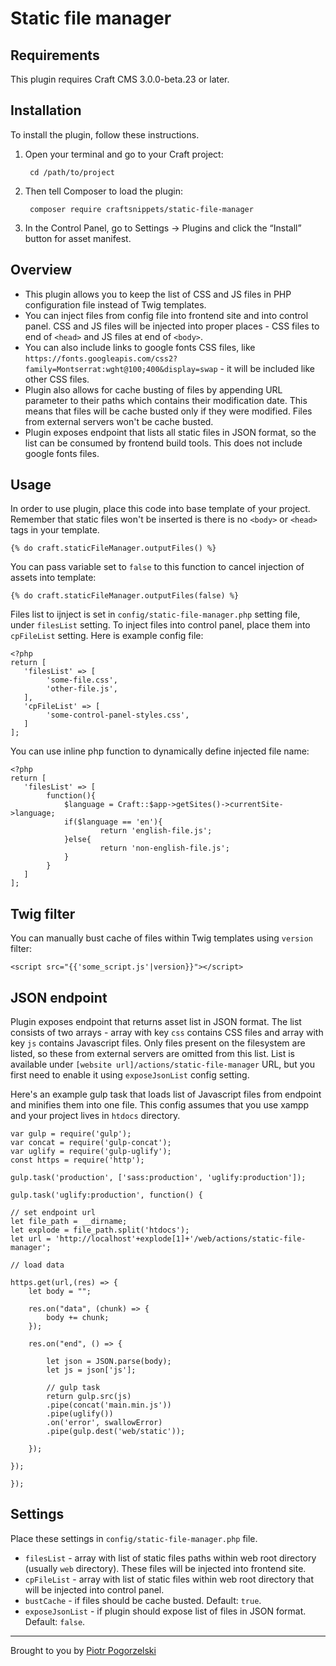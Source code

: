 # Static file manager

## Requirements

This plugin requires Craft CMS 3.0.0-beta.23 or later.

## Installation

To install the plugin, follow these instructions.

1. Open your terminal and go to your Craft project:

        cd /path/to/project

2. Then tell Composer to load the plugin:

        composer require craftsnippets/static-file-manager

3. In the Control Panel, go to Settings → Plugins and click the “Install” button for asset manifest.

## Overview

* This plugin allows you to keep the list of CSS and JS files in PHP configuration file instead of Twig templates.
* You can inject files from config file into frontend site and into control panel.
CSS and JS files will be injected into proper places - CSS files to end of `<head>` and JS files at end of `<body>`.
* You can also include links to google fonts CSS files, like `https://fonts.googleapis.com/css2?family=Montserrat:wght@100;400&display=swap` - it will be included like other CSS files.
* Plugin also allows for cache busting of files by appending URL parameter to their paths which contains their modification date. This means that files will be cache busted only if they were modified. Files from external servers won't be cache busted. 
* Plugin exposes endpoint that lists all static files in JSON format, so the list can be consumed by frontend build tools. This does not include google fonts files.

## Usage

In order to use plugin, place this code into base template of your project. Remember that static files won't be inserted is there is no `<body>` or `<head>` tags in your template.

```
{% do craft.staticFileManager.outputFiles() %}
```

You can pass variable set to `false` to this function to cancel injection of assets into template:

```
{% do craft.staticFileManager.outputFiles(false) %}
```

Files list to ijnject is set in `config/static-file-manager.php` setting file, under `filesList` setting. To inject files into control panel, place them into `cpFileList` setting. Here is example config file:

```
<?php
return [
   'filesList' => [
        'some-file.css',
        'other-file.js',
   ],
   'cpFileList' => [
        'some-control-panel-styles.css',
   ]
];
```

You can use inline php function to dynamically define injected file name:

```
<?php
return [
   'filesList' => [
        function(){
            $language = Craft::$app->getSites()->currentSite->language;
            if($language == 'en'){
                    return 'english-file.js';
            }else{
                    return 'non-english-file.js';
            }
        }
   ]
];
```

## Twig filter

You can manually bust cache of files within Twig templates using `version` filter:

```
<script src="{{'some_script.js'|version}}"></script>
```

## JSON endpoint

Plugin exposes endpoint that returns asset list in JSON format. The list consists of two arrays - array with key `css` contains CSS files and array with key `js` contains Javascript files. Only files present on the filesystem are listed, so these from external servers are omitted from this list. List is available under `[website url]/actions/static-file-manager` URL, but you first need to enable it using `exposeJsonList` config setting.

Here's an example gulp task that loads list of Javascript files from endpoint and minifies them into one file. This config assumes that you use xampp and your project lives in `htdocs` directory.

```
var gulp = require('gulp');
var concat = require('gulp-concat');
var uglify = require('gulp-uglify');
const https = require('http');

gulp.task('production', ['sass:production', 'uglify:production']);

gulp.task('uglify:production', function() {

// set endpoint url
let file_path = __dirname;
let explode = file_path.split('htdocs');
let url = 'http://localhost'+explode[1]+'/web/actions/static-file-manager';

// load data

https.get(url,(res) => {
    let body = "";

    res.on("data", (chunk) => {
        body += chunk;
    });

    res.on("end", () => {

        let json = JSON.parse(body);
        let js = json['js'];
        
        // gulp task
        return gulp.src(js)
        .pipe(concat('main.min.js'))
        .pipe(uglify())
        .on('error', swallowError)
        .pipe(gulp.dest('web/static'));

    });

});

});
``` 


## Settings

Place these settings in `config/static-file-manager.php` file.

* `filesList` - array with list of static files paths within web root directory (usually `web` directory). These files will be injected into frontend site.
* `cpFileList` - array with list of static files within web root directory that will be injected into control panel.
* `bustCache` - if files should be cache busted. Default: `true`.
* `exposeJsonList` - if plugin should expose list of files in JSON format. Default: `false`.

---------------------------

Brought to you by [Piotr Pogorzelski](http://craftsnippets.com)
